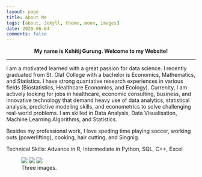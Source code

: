 ```yaml
---
layout: page
title: About Me
tags: [about, Jekyll, theme, moon, images]
date: 2020-06-04
comments: false
---
```

<strong> <center> My name is Kshitij Gurung. Welcome to my Website!</center></strong> 
<hr />
I am a motivated learned with a great passion for data science. I recently graduated from St. Olaf College with a bachelor is Economics, Mathematics, and Statistics. I have strong quantative research experiences in various fields (Biostatistics, Healthcare Economics, and Ecology). Currenlty, I am actively looking for jobs in healthcare, economic consulting, business, and innovative technology that demand heavy use of data analytics, statistical analysis, predictive modeling skills, and econometrics to solve challenging real-world problems. I am skilled in Data Analysis, Data Visualisation, Machine Learning Algorithms, and Statistics.

 Besides my professional work, I love speding time playing soccer, working outs (powerlifting), cooking, hair cutting, and Singnig. 
 

Technical Skills: Advance in R, Intermediate in Python, SQL, C++, Excel

<figure class="third">
	<img src="https://scontent-msp1-1.xx.fbcdn.net/v/t1.0-9/67358610_2375145822523140_6364679969716568064_o.jpg?_nc_cat=109&_nc_sid=8024bb&_nc_ohc=LuL309xI0WAAX_v3sqO&_nc_ht=scontent-msp1-1.xx&oh=e3e1704a9a90c7751d852f81cbf0af8f&oe=5F08BFDE">
	<img src="https://scontent-msp1-1.xx.fbcdn.net/v/t1.0-9/55897275_2159297267441331_967121154957377536_o.jpg?_nc_cat=104&_nc_sid=8024bb&_nc_ohc=TzS2HpmsO5QAX_vrCP1&_nc_ht=scontent-msp1-1.xx&oh=41e0c9d6982ede256a5ab7db79e39615&oe=5F08168E">
	<img src="https://scontent-msp1-1.xx.fbcdn.net/v/t1.0-9/13507135_1087019981335737_4598956458583175717_n.jpg?_nc_cat=100&_nc_sid=110474&_nc_ohc=XnJ0L6C0lLQAX-NO-2R&_nc_ht=scontent-msp1-1.xx&oh=4d10c174d906d485af6720bdfaee08e6&oe=5F08C6DB">
	<figcaption>Three images.</figcaption>
</figure>
